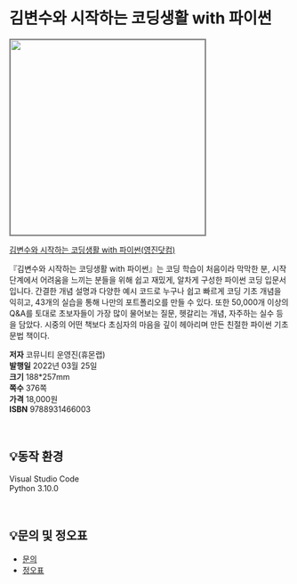 # 김변수와 시작하는 코딩생활 with 파이썬


<img src="https://www.youngjin.com/images/book_cover/9788931466003.jpg" height="350px" style="border: 2px solid grey;">

[김변수와 시작하는 코딩생활 with 파이썬(영진닷컴)](https://blog.naver.com/ydot/223415798996)

『김변수와 시작하는 코딩생활 with 파이썬』는 코딩 학습이 처음이라 막막한 분, 시작 단계에서 어려움을 느끼는 분들을 위해 쉽고 재밌게, 알차게 구성한 파이썬 코딩 입문서입니다. 간결한 개념 설명과 다양한 예시 코드로 누구나 쉽고 빠르게 코딩 기초 개념을 익히고, 43개의 실습을 통해 나만의 포트폴리오를 만들 수 있다. 또한 50,000개 이상의 Q&A를 토대로 초보자들이 가장 많이 물어보는 질문, 헷갈리는 개념, 자주하는 실수 등을 담았다. 시중의 어떤 책보다 초심자의 마음을 깊이 헤아리며 만든 친절한 파이썬 기초 문법 책이다.

**저자** 코뮤니티 운영진(휴몬랩)  
**발행일** 2022년 03월 25일  
**크기** 188*257mm   
**쪽수** 376쪽  
**가격** 18,000원  
**ISBN** 9788931466003  
 
<br>

## 💡동작 환경
Visual Studio Code  
Python 3.10.0  
 
<br>

## 💡문의 및 정오표
- [문의](mailto:Support@youngjin.com)
- [정오표](https://www.youngjin.com/Artyboard/mboard.asp?strBoardID=errata)



